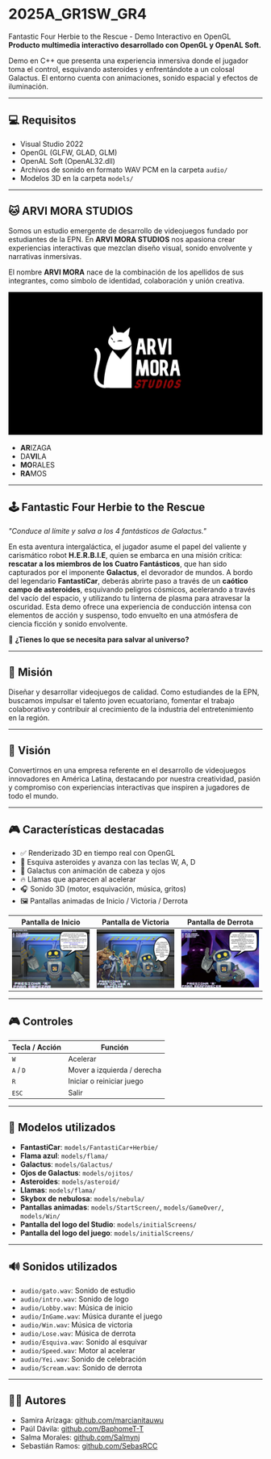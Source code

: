# 2025A_GR1SW_GR4
Fantastic Four Herbie to the Rescue - Demo Interactivo en OpenGL  
**Producto multimedia interactivo desarrollado con OpenGL y OpenAL Soft.**

Demo en C++ que presenta una experiencia inmersiva donde el jugador toma el control, esquivando asteroides y enfrentándote a un colosal Galactus. El entorno cuenta con animaciones, sonido espacial y efectos de iluminación.

---

## 💻 Requisitos

- Visual Studio 2022  
- OpenGL (GLFW, GLAD, GLM)  
- OpenAL Soft (OpenAL32.dll)  
- Archivos de sonido en formato WAV PCM en la carpeta `audio/`  
- Modelos 3D en la carpeta `models/`  

---

## 🐱 ARVI MORA STUDIOS 
Somos un estudio emergente de desarrollo de videojuegos fundado por estudiantes de la EPN. 
En **ARVI MORA STUDIOS** nos apasiona crear experiencias interactivas que mezclan diseño visual, sonido envolvente y narrativas inmersivas.

El nombre **ARVI MORA** nace de la combinación de los apellidos de sus integrantes, como símbolo de identidad, colaboración y unión creativa.

![ARVI MORA STUDIOS](ProyectoCompu/models/initialScreens/studio.jpg)

- **AR**IZAGA  
- DA**VI**LA  
- **MO**RALES  
- **RA**MOS

---
## 🕹️ Fantastic Four Herbie to the Rescue 
*"Conduce al límite y salva a los 4 fantásticos de Galactus."*

En esta aventura intergaláctica, el jugador asume el papel del valiente y carismático robot **H.E.R.B.I.E**, quien se embarca en una misión crítica: **rescatar a los miembros de los Cuatro Fantásticos**, que han sido capturados por el imponente **Galactus**, el devorador de mundos. A bordo del legendario **FantastiCar**, deberás abrirte paso a través de un **caótico campo de asteroides**, esquivando peligros cósmicos, acelerando a través del vacío del espacio, y utilizando tu linterna de plasma para atravesar la oscuridad. Esta demo ofrece una experiencia de conducción intensa con elementos de acción y suspenso, todo envuelto en una atmósfera de ciencia ficción y sonido envolvente. 

🌌 **¿Tienes lo que se necesita para salvar al universo?**

---

## 🌠 **Misión**  
Diseñar y desarrollar videojuegos de calidad. Como estudiandes de la EPN, buscamos impulsar el talento joven ecuatoriano, fomentar el trabajo colaborativo y contribuir al crecimiento de la industria del entretenimiento en la región.

---

## 🎯 **Visión**  
Convertirnos en una empresa referente en el desarrollo de videojuegos innovadores en América Latina, destacando por nuestra creatividad, pasión y compromiso con experiencias interactivas que inspiren a jugadores de todo el mundo.

---

## 🎮 Características destacadas

- ✅ Renderizado 3D en tiempo real con OpenGL  
- 🚧 Esquiva asteroides y avanza con las teclas W, A, D
- 🧠 Galactus con animación de cabeza y ojos  
- 🔥 Llamas que aparecen al acelerar
- 🎧 Sonido 3D (motor, esquivación, música, gritos)  
- 🖼️ Pantallas animadas de Inicio / Victoria / Derrota

| Pantalla de Inicio | Pantalla de Victoria | Pantalla de Derrota |
|--------------------|----------------------|----------------------|
| ![Inicio](imgReadme/pantallaInicio.png) | ![Victoria](imgReadme/pantallaWin.png) | ![Derrota](imgReadme/pantallaGameOver.png) |

  
---

## 🎮 Controles

| Tecla / Acción | Función                          |
|----------------|----------------------------------|
| `W`            | Acelerar                         |
| `A` / `D`      | Mover a izquierda / derecha      |
| `R`            | Iniciar o reiniciar juego        |
| `ESC`          | Salir                            |

---

## 🧱 Modelos utilizados

- **FantastiCar**: `models/FantastiCar+Herbie/`
- **Flama azul**: `models/flama/`
- **Galactus**: `models/Galactus/`
- **Ojos de Galactus**: `models/ojitos/`
- **Asteroides**: `models/asteroid/`  
- **Llamas**: `models/flama/`
- **Skybox de nebulosa**: `models/nebula/`
- **Pantallas animadas**: `models/StartScreen/`, `models/GameOver/`, `models/Win/`  
- **Pantalla del logo del Studio**: `models/initialScreens/`
- **Pantalla del logo del juego**: `models/initialScreens/`

---

## 🔊 Sonidos utilizados

- `audio/gato.wav`: Sonido de estudio
- `audio/intro.wav`: Sonido de logo
- `audio/Lobby.wav`: Música de inicio  
- `audio/InGame.wav`: Música durante el juego  
- `audio/Win.wav`: Música de victoria  
- `audio/Lose.wav`: Música de derrota  
- `audio/Esquiva.wav`: Sonido al esquivar  
- `audio/Speed.wav`: Motor al acelerar  
- `audio/Yei.wav`: Sonido de celebración  
- `audio/Scream.wav`: Sonido de derrota

---

## 👨‍💻 Autores

- Samira Arízaga: [github.com/marcianitauwu](https://github.com/marcianitauwu)  
- Paúl Dávila: [github.com/BaphomeT-T](https://github.com/BaphomeT-T)  
- Salma Morales: [github.com/Salmynj](https://github.com/Salmynj)  
- Sebastián Ramos: [github.com/SebasRCC](https://github.com/SebasRCC)  

